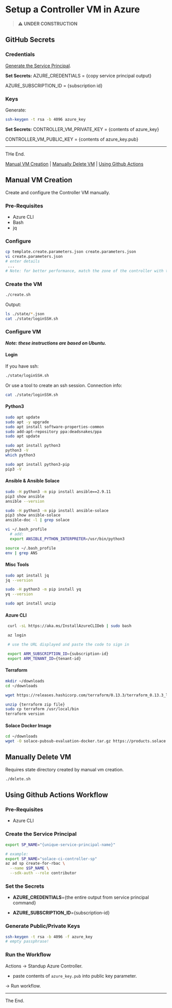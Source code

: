 # Setup a Controller VM in Azure

> :warning: **UNDER CONSTRUCTION**

## GitHub Secrets
 
### Credentials

[Generate the Service Principal](https://docs.microsoft.com/en-gb/cli/azure/ad/sp?view=azure-cli-latest#az_ad_sp_create_for_rbac).

**Set Secrets:**
AZURE_CREDENTIALS = {copy service principal output}

AZURE_SUBSCRIPTION_ID = {subscription id}

### Keys
Generate:
````bash
ssh-keygen -t rsa -b 4096 azure_key
````
**Set Secrets:**
CONTROLLER_VM_PRIVATE_KEY = {contents of azure_key}

CONTROLLER_VM_PUBLIC_KEY = {contents of azure_key.pub}

---
THe End.

[Manual VM Creation](#manual-vm-creation) | [Manually Delete VM](#manually-delete-vm) | [Using Github Actions](#using-github-actions-workflow)

## Manual VM Creation
Create and configure the Controller VM manually.
### Pre-Requisites

- Azure CLI
- Bash
- jq

### Configure
````bash
cp template.create.parameters.json create.parameters.json
vi create.parameters.json
# enter details
 ...
# Note: for better performance, match the zone of the controller with the test infrastructure
````
### Create the VM
````bash
./create.sh
````

Output:
````bash
ls ./state/*.json
cat ./state/loginSSH.sh
````

### Configure VM
_**Note: these instructions are based on Ubuntu.**_

#### Login

If you have ssh:
````bash
./state/loginSSH.sh
````

Or use a tool to create an ssh session.
Connection info:
````bash
cat ./state/loginSSH.sh
````

#### Python3
````bash
sudo apt update
sudo apt -y upgrade
sudo apt install software-properties-common
sudo add-apt-repository ppa:deadsnakes/ppa
sudo apt update

sudo apt install python3
python3 -V
which python3

sudo apt install python3-pip
pip3 -V
````

#### Ansible & Ansible Solace
````bash
sudo -H python3 -m pip install ansible==2.9.11
pip3 show ansible
ansible --version

sudo -H python3 -m pip install ansible-solace
pip3 show ansible-solace
ansible-doc -l | grep solace

vi ~/.bash_profile
  # add:
  export ANSIBLE_PYTHON_INTERPRETER=/usr/bin/python3

source ~/.bash_profile
env | grep ANS

````
#### Misc Tools
````bash
sudo apt install jq
jq --version

sudo -H python3 -m pip install yq
yq --version

sudo apt install unzip
````

#### Azure CLI
````bash
 curl -sL https://aka.ms/InstallAzureCLIDeb | sudo bash

 az login

 # use the URL displayed and paste the code to sign in

 export ARM_SUBSCRIPTION_ID={subscription-id}
 export ARM_TENANT_ID={tenant-id}

````

#### Terraform

````bash
mkdir ~/downloads
cd ~/downloads

wget https://releases.hashicorp.com/terraform/0.13.3/terraform_0.13.3_linux_amd64.zip

unzip {terraform zip file}
sudo cp terraform /usr/local/bin
terraform version
````

#### Solace Docker Image

````bash
cd ~/downloads
wget -O solace-pubsub-evaluation-docker.tar.gz https://products.solace.com/download/PUBSUB_DOCKER_EVAL
````
## Manually Delete VM
Requires state directory created by manual vm creation.
````bash
./delete.sh
````
## Using Github Actions Workflow

### Pre-Requisites

- Azure CLI

### Create the Service Principal
````bash
export SP_NAME="{unique-service-principal-name}"

# example:
export SP_NAME="solace-ci-controller-sp"
az ad sp create-for-rbac \
  --name $SP_NAME \
  --sdk-auth --role contributor

````


### Set the Secrets

- **AZURE_CREDENTIALS**={the entire output from service principal command}

- **AZURE_SUBSCRIPTION_ID**={subscription-id}

### Generate Public/Private Keys
````bash
ssh-keygen -t rsa -b 4096 -f azure_key
# empty passphrase!
````
### Run the Workflow

Actions -> Standup Azure Controller.

- paste contents of `azure_key.pub` into public key parameter.

-> Run workflow.

---
The End.
